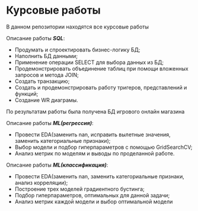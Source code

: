 # Курсовые работы

В данном репозитории находятся все курсовые работы

Описание работы <b><em>SQL</em></b>:
<ul>
  <li>Продумать и спроектировать бизнес-логику БД;</li>
  <li>Наполнить БД данными;</li>
  <li>Применение операции SELECT для выбора данных из БД;</li>
  <li>Продемонстрировать объединение таблиц при помощи вложенных запросов и метода JOIN;</li>
  <li>Создать транзакцию;</li>
  <li>Создать и продемонстрировать работу тригеров, представлений и функций;</li>
  <li>Создание WR диаграмы.</li> 
</ul>

По результатам работы была получена БД игрового онлайн магазина

Описание работы <b><em>ML(регрессия)</em></b>:
<ul>
  <li>Провести EDA(заменить nan, исправить вылетные значения, заменить категориальные признаки);</li>
  <li>Выбор модели и подбор гиперпараметров с помощью GridSearchCV;</li>
  <li>Анализ метрик по моделям и выводы по проделанной работе.</li>
</ul>

Описание работы <b><em>ML(классификация)</em></b>:
<ul>
  <li>Провести EDA(заменить nan, заменить категориальные признаки, анализ корреляции);</li>
  <li>Построение трех моделей градиентного бустинга;</li>
  <li>Подбор гиперпараметров, оптимальных для данной задачи;</li>
  <li>Анализ метрик каждой модели и выбор оптимальной модели</li>
</ul>
